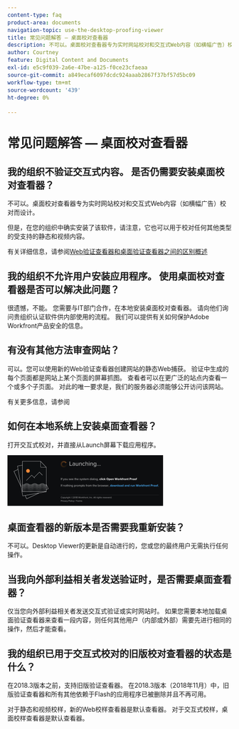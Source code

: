 ```yaml
---
content-type: faq
product-area: documents
navigation-topic: use-the-desktop-proofing-viewer
title: 常见问题解答 — 桌面校对查看器
description: 不可以。桌面校对查看器专为实时网站校对和交互式Web内容（如横幅广告）校对而设计。
author: Courtney
feature: Digital Content and Documents
exl-id: e5c9f039-2a6e-47be-a125-f0ce23cfaeaa
source-git-commit: a849ecaf6097dcdc924aaab2867f37bf57d5bc09
workflow-type: tm+mt
source-wordcount: '439'
ht-degree: 0%

---
```


# 常见问题解答 — 桌面校对查看器

## 我的组织不验证交互式内容。 是否仍需要安装桌面校对查看器？

不可以。桌面校对查看器专为实时网站校对和交互式Web内容（如横幅广告）校对而设计。

但是，在您的组织中确实安装了该软件，请注意，它也可以用于校对任何其他类型的受支持的静态和视频内容。 

有关详细信息，请参阅[Web验证查看器和桌面验证查看器之间的区别概述](../../../review-and-approve-work/proofing/proofing-overview/understand-differences-between-web-viewer.md)

## 我的组织不允许用户安装应用程序。 使用桌面校对查看器是否可以解决此问题？

很遗憾，不能。 您需要与IT部门合作，在本地安装桌面校对查看器。 请向他们询问贵组织认证软件供内部使用的流程。 我们可以提供有关如何保护Adobe Workfront产品安全的信息。

## 有没有其他方法审查网站？

可以。您可以使用新的Web验证查看器创建网站的静态Web捕获。 验证中生成的每个页面都是网站上某个页面的屏幕抓图。 查看者可以在更广泛的站点内查看一个或多个子页面。 对此的唯一要求是，我们的服务器必须能够公开访问该网站。

有关更多信息，请参阅

## 如何在本地系统上安装桌面查看器？

打开交互式校对，并直接从Launch屏幕下载应用程序。

![](assets/mceclip0-350x114.png) 

## 桌面查看器的新版本是否需要我重新安装？

不可以。Desktop Viewer的更新是自动进行的，您或您的最终用户无需执行任何操作。

## 当我向外部利益相关者发送验证时，是否需要桌面查看器？

仅当您向外部利益相关者发送交互式验证或实时网站时。 如果您需要本地加载桌面验证查看器来查看一段内容，则任何其他用户（内部或外部）需要先进行相同的操作，然后才能查看。

## 我的组织已用于交互式校对的旧版校对查看器的状态是什么？

在2018.3版本之前，支持旧版验证查看器。 在2018.3版本（2018年11月）中，旧版验证查看器和所有其他依赖于Flash的应用程序已被删除并且不再可用。 

对于静态和视频校样，新的Web校样查看器是默认查看器。 对于交互式校样，桌面校样查看器是默认查看器。

<!--For more information, see [Legacy proofing viewer removed in 2018.3](../../../workfront-proof/wp-work-proofsfiles/review-proofs-lpv/lpv-removed-2018.md)-->
